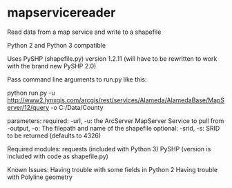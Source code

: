 # mapservicereader
Read data from a map service and write to a shapefile 

Python 2 and Python 3 compatible

Uses PySHP (shapefile.py) version 1.2.11 (will have to be rewritten to work with the brand new PySHP 2.0)

Pass command line arguments to run.py like this:

python run.py -u http://www2.lynxgis.com/arcgis/rest/services/Alameda/AlamedaBase/MapServer/12/query -o C:/Data/County


parameters:
	required:
	 -url, -u: the ArcServer MapServer Service to pull from
	 -output, -o: The filepath and name of the shapefile
	optional:
	 -srid, -s: SRID to be returned (defaults to 4326)


Required modules:
	requests (included with Python 3)
	PySHP (version is included with code as shapefile.py)

Known Issues:
	Having trouble with some fields in Python 2
	Having trouble with Polyline geometry